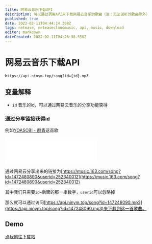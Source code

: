 ```yaml
---
title: 网易云音乐下载API
description: 可以通过调用API来下载网易云音乐的歌曲（注：无法试听的歌曲除外）
published: true
date: 2022-02-11T04:44:14.308Z
tags: netease, neteasecloudmusic, api, music, download
editor: markdown
dateCreated: 2022-02-11T04:26:38.356Z
---
```


# 网易云音乐下载API

`https://api.ninym.top/song?id={id}.mp3`

## 变量解释

- `id` 音乐的id，可以通过网易云音乐的分享功能获得

### 通过分享链接获得id

例如[YOASOBI - 群青](https://music.163.com/song?id=1472480890&userid=252340012)这首歌

<iframe frameborder="no" border="0" marginwidth="0" marginheight="0" width=auto height=86 src="//music.163.com/outchain/player?type=2&id=1472480890&auto=0&height=66"></iframe>

通过网易云分享出来的链接为[https://music.163.com/song?id=1472480890&userid=252340012](https://music.163.com/song?id=1472480890&userid=252340012)

其中我们只需要`id=`后面的那一串数字，`userid`可以忽略掉

那么就可以通过访问[https://api.ninym.top/song?id=147248090.mp3](https://api.ninym.top/song?id=147248090.mp3)来下载到这一首歌曲。

## Demo

[点我前往下载站](https://music.ninym.top)